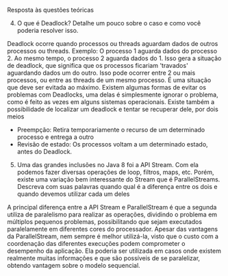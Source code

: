 Resposta às questões teóricas

4) O que é Deadlock? Detalhe um pouco sobre o caso e como você poderia resolver isso. 

Deadlock ocorre quando processos ou threads aguardam dados de outros processos ou threads. Exemplo: O processo 1 aguarda dados do processo 2. Ao mesmo tempo, o processo 2 aguarda dados do 1. Isso gera a situação de deadlock, que significa que os processos ficariam 'travados' aguardando dados um do outro.
Isso pode ocorrer entre 2 ou mais processos, ou entre as threads de um mesmo processo. É uma situação que deve ser evitada ao máximo.
Existem algumas formas de evitar os problemas com Deadlocks, uma delas é simplesmente ignorar o problema, como é feito as vezes em alguns sistemas operacionais. Existe também a possibilidade de localizar um deadlock e tentar se recuperar dele, por dois meios

- Preempção: Retira temporariamente o recurso de um determinado processo e entrega a outro
- Revisão de estado: Os processos voltam a um determinado estado, antes do Deadlock.

5) Uma das grandes inclusões no Java 8 foi a API Stream. Com ela podemos fazer diversas operações de loop, filtros, maps, etc. Porém, existe uma variação bem interessante do Stream que é ParallelStreams. Descreva com suas palavras quando qual é a diferença entre os dois e quando devemos utilizar cada um deles

A principal diferença entre a API Stream e ParallelStream é que a segunda utiliza de paralelismo para realizar as operações, dividindo o problema em múltiplos pequenos problemas, possibilitando que sejam executados paralelamente em diferentes cores do processador. 
Apesar das vantagens da ParallelStream, nem sempre é melhor utilizá-la, visto que o custo com a coordenação das diferentes execuções podem comprometer o desempenho da aplicação.
Ela poderia ser utilizada em casos onde existem realmente muitas informações e que são possíveis de se paralelizar, obtendo vantagem sobre o modelo sequencial.
